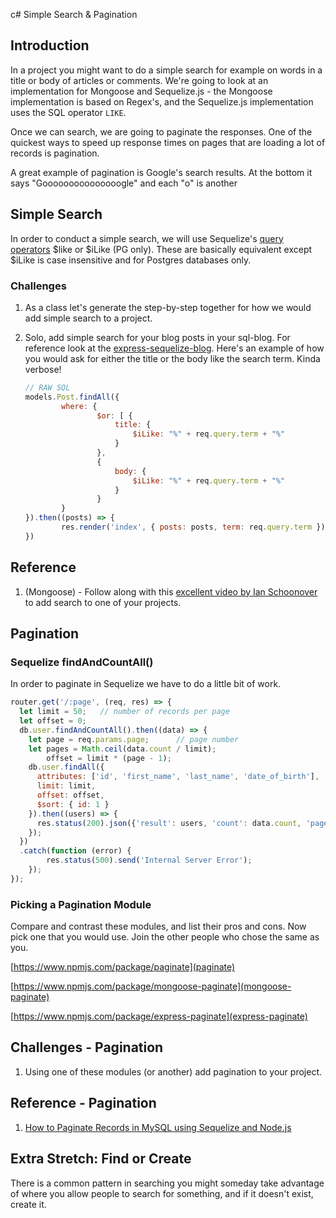 c# Simple Search & Pagination

## Introduction

In a project you might want to do a simple search for example on words in a title or body of articles or comments. We're going to look at an implementation for Mongoose and Sequelize.js - the Mongoose implementation is based on Regex's, and the Sequelize.js implementation uses the SQL operator `LIKE`.

Once we can search, we are going to paginate the responses. One of the quickest ways to speed up response times on pages that are loading a lot of records is pagination.

A great example of pagination is Google's search results. At the bottom it says "Gooooooooooooooogle" and each "o" is another

## Simple Search

In order to conduct a simple search, we will use Sequelize's [query operators](http://docs.sequelizejs.com/manual/tutorial/querying.html#operators) $like or $iLike (PG only). These are basically equivalent except $iLike is case insensitive and for Postgres databases only.

### Challenges

1. As a class let's generate the step-by-step together for how we would add simple search to a project.
1. Solo, add simple search for your blog posts in your sql-blog. For reference look at the [express-sequelize-blog](https://github.com/ajbraus/express-sequelize-blog). Here's an example of how you would ask for either the title or the body like the search term. Kinda verbose!

	```js
	// RAW SQL
	models.Post.findAll({
			where: {
					$or: [ {
						title: {
							$iLike: "%" + req.query.term + "%"
						}
					},
					{
						body: {
							$iLike: "%" + req.query.term + "%"
						}
					}
			}
	}).then((posts) => {
			res.render('index', { posts: posts, term: req.query.term })
	})
	```

## Reference

1. (Mongoose) - Follow along with this [excellent video by Ian Schoonover](https://www.youtube.com/watch?v=9_lKMTXVk64) to add search to one of your projects.

## Pagination

### Sequelize findAndCountAll()

In order to paginate in Sequelize we have to do a little bit of work.

```js
router.get('/:page', (req, res) => {
  let limit = 50;   // number of records per page
  let offset = 0;
  db.user.findAndCountAll().then((data) => {
    let page = req.params.page;      // page number
    let pages = Math.ceil(data.count / limit);
		offset = limit * (page - 1);
    db.user.findAll({
      attributes: ['id', 'first_name', 'last_name', 'date_of_birth'],
      limit: limit,
      offset: offset,
      $sort: { id: 1 }
    }).then((users) => {
      res.status(200).json({'result': users, 'count': data.count, 'pages': pages});
    });
  })
  .catch(function (error) {
		res.status(500).send('Internal Server Error');
	});
});
```

### Picking a Pagination Module

Compare and contrast these modules, and list their pros and cons. Now pick one that you would use. Join the other people who chose the same as you.

[https://www.npmjs.com/package/paginate](paginate)

[https://www.npmjs.com/package/mongoose-paginate](mongoose-paginate)

[https://www.npmjs.com/package/express-paginate](express-paginate)

## Challenges - Pagination

1. Using one of these modules (or another) add pagination to your project.

## Reference - Pagination

1. [How to Paginate Records in MySQL using Sequelize and Node.js](https://hackernoon.com/how-to-paginate-records-in-mysql-using-sequelize-and-nodejs-a3465d12aad5)

## Extra Stretch: Find or Create

There is a common pattern in searching you might someday take advantage of where you allow people to search for something, and if it doesn't exist, create it.
